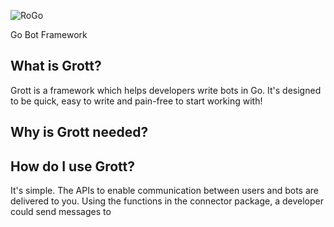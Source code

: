 ![RoGo](https://raw.githubusercontent.com/michael-golfi/Grott/master/docs/logo/gopher-final.PNG)

Go Bot Framework

## What is Grott?

Grott is a framework which helps developers write bots in Go. It's designed to be quick, easy to write and pain-free to start working with!

## Why is Grott needed?

## How do I use Grott?

It's simple. The APIs to enable communication between users and bots are delivered to you. Using the functions in the connector package, a developer could send messages to  